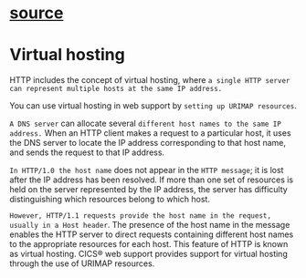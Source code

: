 # [source](https://www.ibm.com/docs/en/cics-ts/6.1?topic=concepts-virtual-hosting#dfhtl_virthost)

# Virtual hosting
HTTP includes the concept of virtual hosting, where `a single HTTP server can represent multiple hosts at the same IP address.` 

You can use virtual hosting in web support by `setting up URIMAP resources`.

`A DNS server` can allocate several `different host names to the same IP address.` When an HTTP client makes a request to a particular host, it uses the DNS server to locate the IP address corresponding to that host name, and sends the request to that IP address.

`In HTTP/1.0 the host name` does not appear in the `HTTP message`; it is lost after the IP address has been resolved. If more than one set of resources is held on the server represented by the IP address, the server has difficulty distinguishing which resources belong to which host.

`However, HTTP/1.1 requests provide the host name in the request, usually in a Host header`. The presence of the host name in the message enables the HTTP server to direct requests containing different host names to the appropriate resources for each host. This feature of HTTP is known as virtual hosting. CICS® web support provides support for virtual hosting through the use of URIMAP resources.
